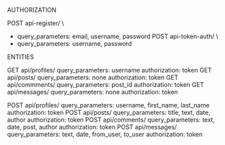 AUTHORIZATION

POST api-register/ \
* query_parameters: email, username, password
POST api-token-auth/ \
* query_parameters: username, password


ENTITIES

GET api/profiles/
    query_parameters: username
    authorization: token
GET api/posts/
    query_parameters: none
    authorization: token 
GET api/commments/
    query_parameters: post_id
    authorization: token
GET api/messages/
    query_parameters: none
    authorization: token

POST api/profiles/
    query_parameters: username, first_name, last_name
    authorization: token
POST api/posts/
    query_parameters: title, text, date, author
    authorization: token
POST api/comments/
    query_parameters: text, date, post, author
    authorization: token
POST api/messages/
    query_parameters: text, date, from_user, to_user
    authorization: token
